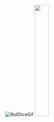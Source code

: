 ![RollDiceGif](https://im3.ezgif.com/tmp/ezgif-3-2a9b15d431.gif)
<img src="im3.ezgif.com/tmp/ezgif-3-2a9b15d431.gif" width="30%" height="30%"/>